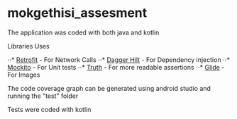 # mokgethisi_assesment

The application was coded with both java and kotlin

Libraries Uses

⋅⋅* [Retrofit](https://github.com/square/retrofit) - For Network Calls
⋅⋅* [Dagger Hilt](https://dagger.dev/hilt/) - For Dependency injection
⋅⋅* [Mockito](https://site.mockito.org/) - For Unit tests
⋅⋅* [Truth](https://truth.dev/) - For more readable assertions
⋅⋅* [Glide](https://github.com/bumptech/glide) - For Images

The code coverage graph can be generated using android studio and running the "test" folder

Tests were coded with kotlin 
